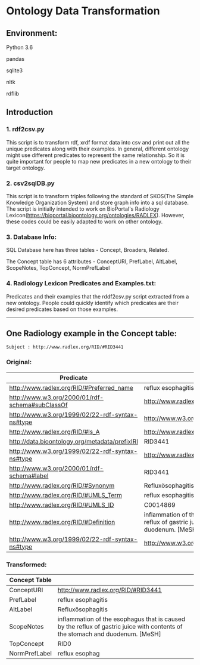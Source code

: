 # Ontology Data Transformation

## Environment:
Python 3.6

pandas

sqlite3

nltk

rdflib

## Introduction

### 1. rdf2csv.py

This script is to transform rdf, xrdf format data into csv and print out all the unique predicates along with their examples. In general, different ontology might use different predicates to represent the same relationship. So it is quite important for people to map new predicates in a new ontology to their target ontology.

### 2. csv2sqlDB.py

This script is to transform triples following the standard of SKOS(The Simple Knowledge Organization System) and store graph info into a sql database. The script is initially intended to work on BioPortal's Radiology Lexicon(https://bioportal.bioontology.org/ontologies/RADLEX). However, these codes could be easily adapted to work on other ontology.

### 3. Database Info:

SQL Database here has three tables - Concept, Broaders, Related.

The Concept table has 6 attributes - ConceptURI, PrefLabel, AltLabel, ScopeNotes, TopConcept, NormPrefLabel

### 4. Radiology Lexicon Predicates and Examples.txt:

Predicates and their examples that the rddf2csv.py script extracted from a new ontology. People could quickly identify which predicates are their desired predicates based on those examples.

***
## One Radiology example in the Concept table:
```
Subject : http://www.radlex.org/RID/#RID3441
```
### Original:

|Predicate|Object|
|---|---
|http://www.radlex.org/RID/#Preferred_name|reflux esophagitis
|http://www.w3.org/2000/01/rdf-schema#subClassOf|http://www.radlex.org/RID/#RID3440
|http://www.w3.org/1999/02/22-rdf-syntax-ns#type|http://www.w3.org/2002/07/owl#NamedIndividual
|http://www.radlex.org/RID/#Is_A|http://www.radlex.org/RID/#RID3440
|http://data.bioontology.org/metadata/prefixIRI|RID3441
|http://www.w3.org/1999/02/22-rdf-syntax-ns#type|http://www.radlex.org/RID/#pathophysiology_metaclass
|http://www.w3.org/2000/01/rdf-schema#label|RID3441
|http://www.radlex.org/RID/#Synonym|Refluxösophagitis
|http://www.radlex.org/RID/#UMLS_Term|reflux esophagitis
|http://www.radlex.org/RID/#UMLS_ID|C0014869
|http://www.radlex.org/RID/#Definition|inflammation of the esophagus that is caused by the reflux of gastric juice with contents of the stomach and duodenum. [MeSH]
|http://www.w3.org/1999/02/22-rdf-syntax-ns#type|http://www.w3.org/2002/07/owl#Class


### Transformed:

|Concept Table| |
|---|---
ConceptURI|http://www.radlex.org/RID/#RID3441
PrefLabel|reflux esophagitis
AltLabel|Refluxösophagitis
ScopeNotes|inflammation of the esophagus that is caused by the reflux of gastric juice with contents of the stomach and duodenum. [MeSH]
TopConcept|RID0
NormPrefLabel|reflux esophag


